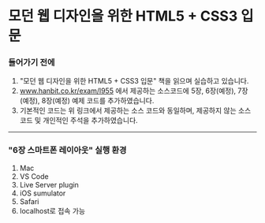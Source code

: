 # 모던 웹 디자인을 위한 HTML5 + CSS3 입문

### 들어가기 전에
1. "모던 웹 디자인을 위한 HTML5 + CSS3 입문" 책을 읽으며 실습하고 있습니다. 
1. www.hanbit.co.kr/exam/l955 에서 제공하는 소스코드에 5장, 6장(예정), 7장(예정), 8장(예정) 예제 코드를 추가하였습니다.
1. 기본적인 코드는 위 링크에서 제공하는 소스 코드와 동일하며, 제공하지 않는 소스 코드 및 개인적인 주석을 추가하였습니다.

***

### "6장 스마트폰 레이아웃" 실행 환경
1. Mac
1. VS Code
1. Live Server plugin
1. iOS sumulator
1. Safari
1. localhost로 접속 가능
